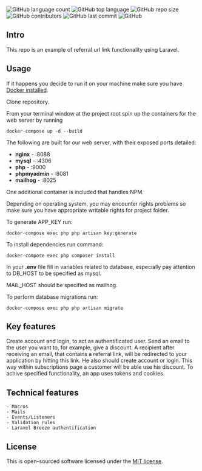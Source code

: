 ![GitHub language count](https://img.shields.io/github/languages/count/niece1/referral-links-component)
![GitHub top language](https://img.shields.io/github/languages/top/niece1/referral-links-component)
![GitHub repo size](https://img.shields.io/github/repo-size/niece1/referral-links-component)
![GitHub contributors](https://img.shields.io/github/contributors/niece1/referral-links-component)
![GitHub last commit](https://img.shields.io/github/last-commit/niece1/referral-links-component)
![GitHub](https://img.shields.io/github/license/niece1/referral-links-component)

## Intro

This repo is an example of referral url link functionality using Laravel.

## Usage

If it happens you decide to run it on your machine make sure you have [Docker installed](https://docs.docker.com/docker-for-mac/install/).

Clone repository.

From your terminal window at the project root spin up the containers for the web server by running
```
docker-compose up -d --build
```
The following are built for our web server, with their exposed ports detailed:

- **nginx** - :8088
- **mysql** - :4306
- **php** - :9000
- **phpmyadmin** - :8081
- **mailhog** - :8025

One additional container is included that handles NPM.

Depending on operating system, you may encounter rights problems so make sure you have appropriate writable rights for project folder.

To generate APP_KEY run:
```
docker-compose exec php php artisan key:generate
```

To install dependencies run command:
```
docker-compose exec php composer install
```

In your **.env** file fill in variables related to database, especially pay attention to DB_HOST to be specified as mysql.

MAIL_HOST should be specified as mailhog.

To perform database migrations run:
```
docker-compose exec php php artisan migrate
```

## Key features

Create account and login, to act as authentificated user. Send an email to the user you want to, for example, give a discount.
A recipient after receiving an email, that contains a referral link, will be redirected to your application by hitting this link. He
also should create account or login. This way within subscriptions page a customer will be able use his discount. To achive specified
functionality, an app uses tokens and cookies.

## Technical features

```
- Macros
- Mails
- Events/Listeners
- Validation rules
- Laravel Breeze authentification
```

## License

This is open-sourced software licensed under the [MIT license](https://opensource.org/licenses/MIT).
